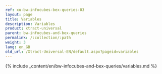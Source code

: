 ```yaml
---
ref: xu-bw-infocubes-bex-queries-03
layout: page
title: Variables
description: Variables
product: xtract-universal
parent: bw-infocubes-and-bex-queries
permalink: /:collection/:path
weight: 3	
lang: en_GB
old_url: /Xtract-Universal-EN/default.aspx?pageid=variables
---
```

{% include _content/en/bw-infocubes-and-bex-queries/variables.md %}